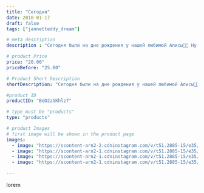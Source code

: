 ```yaml
---
title: "Сегодня"
date: 2018-01-17
draft: false
tags: ["jannetteddy_dream"]

# meta description
description : "Сегодня были на дне рождения у нашей любимой Алисы👸🏻 Ну а это мы с кумой дурачимся😘 спасибо за прекрасный праздник 🎉 дорогая❤️#деньрождения"

# product Price
price: "20.00"
priceBefore: "25.00"

# Product Short Description
shortDescription: "Сегодня были на дне рождения у нашей любимой Алисы👸🏻 Ну а это мы с кумой дурачимся😘 спасибо за прекрасный праздник 🎉 дорогая❤️#деньрождения"

#product ID
productID: "BeD2zGKhlz7"

# type must be "products"
type: "products"

# product Images
# first image will be shown in the product page
images:
  - image: "https://scontent-arn2-2.cdninstagram.com/v/t51.2885-15/e35/26185394_384921348602196_2929125484933414912_n.jpg?_nc_ht=scontent-arn2-2.cdninstagram.com&_nc_cat=100&_nc_ohc=t3c8tbAkgCUAX9FNxVp&se=7&tp=1&oh=ff521ba1cb7b2f211590ca2a8bdcd7a3&oe=605CC6F9&ig_cache_key=MTY5NDQzODUwNjA1MjkzNjI0MQ%3D%3D.2"
  - image: "https://scontent-arn2-1.cdninstagram.com/v/t51.2885-15/e35/26350040_154503985204579_1393473839647686656_n.jpg?_nc_ht=scontent-arn2-1.cdninstagram.com&_nc_cat=107&_nc_ohc=KT1AXWPdoWMAX-GEXEI&se=7&tp=1&oh=8d6e03df8ce5f467f8f38c4d07eee4bd&oe=605B1CDE&ig_cache_key=MTY5NDQzODUwMDc5MzE0MjQwMw%3D%3D.2"
  - image: "https://scontent-arn2-1.cdninstagram.com/v/t51.2885-15/e35/26364271_166350727423379_2111568199462944768_n.jpg?_nc_ht=scontent-arn2-1.cdninstagram.com&_nc_cat=111&_nc_ohc=29ImHGaMIHUAX8RFafT&se=7&tp=1&oh=5f75dbf7f45bb44ac7c17a15d43f82a1&oe=605AF9E4&ig_cache_key=MTY5NDQzODUzMDMxMjgxMDM1NQ%3D%3D.2"
  - image: "https://scontent-arn2-1.cdninstagram.com/v/t51.2885-15/e35/26073572_539267616435731_5327968984375492608_n.jpg?_nc_ht=scontent-arn2-1.cdninstagram.com&_nc_cat=111&_nc_ohc=bvmyFcRtsV0AX92qTsF&se=7&tp=1&oh=d87b30df70bdc177537d3e58331db8a9&oe=605D3662&ig_cache_key=MTY5NDQzODU0MTAxNjQ1OTEyOA%3D%3D.2"

---
```

lorem
